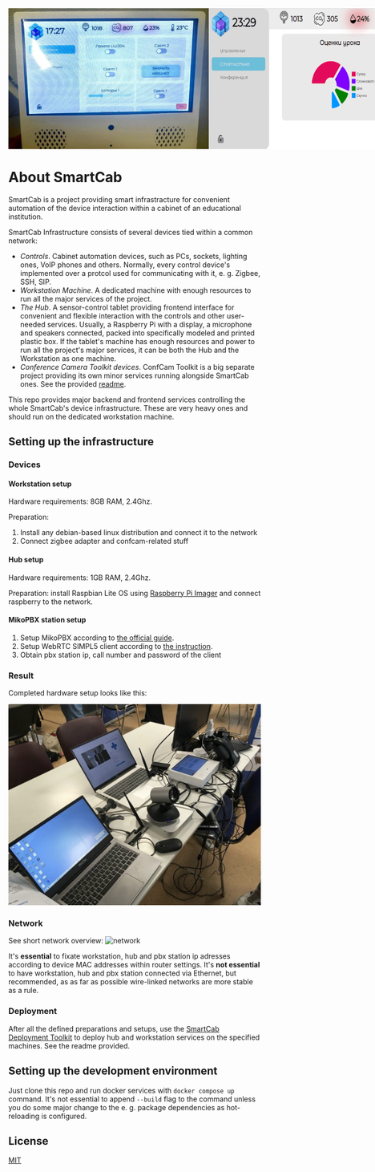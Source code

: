 <div style="display: flex;">
  <img src="./docs/hub_preview.jpg" width="400">
  <img src="./docs/frontend_preview.png" width="400">
</div>

# About SmartCab

SmartCab is a project providing smart infrastracture for convenient automation of the device interaction within a cabinet of an educational institution.

SmartCab Infrastructure consists of several devices tied within a common network:
- *Controls*. Cabinet automation devices, such as PCs, sockets, lighting ones, VoIP phones and others. Normally, every control device's implemented over a protcol used for communicating with it, e. g. Zigbee, SSH, SIP.
- *Workstation Machine*. A dedicated machine with enough resources to run all the major services of the project.
- *The Hub*. A sensor-control tablet providing frontend interface for convenient and flexible interaction with the controls and other user-needed services. Usually, a Raspberry Pi with a display, a microphone and speakers connected, packed into specifically modeled and printed plastic box. If the tablet's machine has enough resources and power to run all the project's major services, it can be both the Hub and the Workstation as one machine.
- *Conference Camera Toolkit devices*. ConfCam Toolkit is a big separate project providing its own minor services running alongside SmartCab ones. See the provided [readme](https://github.com/smart-cab/conference-camera).

This repo provides major backend and frontend services controlling the whole SmartCab's device infrastructure. These are very heavy ones and should run on the dedicated workstation machine.


## Setting up the infrastructure

### Devices

#### Workstation setup

Hardware requirements: 8GB RAM, 2.4Ghz.

Preparation:
1. Install any debian-based linux distribution and connect it to the network
2. Connect zigbee adapter and confcam-related stuff

#### Hub setup

Hardware requirements: 1GB RAM, 2.4Ghz.

Preparation: install Raspbian Lite OS using [Raspberry Pi Imager](https://www.raspberrypi.com/software/) and connect raspberry to the network.

#### MikoPBX station setup

1. Setup MikoPBX according to [the official guide](https://wiki.mikopbx.ru/setup).
2. Setup WebRTC SIMPL5 client according to [the instruction](https://wiki.mikopbx.ru/faq:webrtc).
3. Obtain pbx station ip, call number and password of the client

### Result

Completed hardware setup looks like this:

<img src="./docs/infrastructure_preview.jpg" width="600">

### Network

See short network overview:
![network](./docs/smartcab_network.png)

It's **essential** to fixate workstation, hub and pbx station ip adresses according to device MAC addresses within router settings. It's **not essential** to have workstation, hub and pbx station connected via Ethernet, but recommended, as as far as possible wire-linked networks are more stable as a rule.

### Deployment

After all the defined preparations and setups, use the [SmartCab Deployment Toolkit](https://github.com/smart-cab/smartcab-deployment-toolkit) to deploy hub and workstation services on the specified machines. See the readme provided.

## Setting up the development environment

Just clone this repo and run docker services with `docker compose up` command. It's not essential to append `--build` flag to the command unless you do some major change to the e. g. package dependencies as hot-reloading is configured.

## License

[MIT](./LICENSE)
